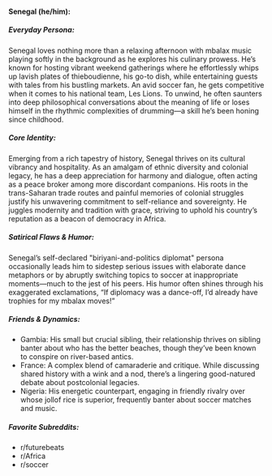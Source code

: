 #### Senegal (he/him):

##### Everyday Persona:

Senegal loves nothing more than a relaxing afternoon with mbalax music playing softly in the background as he explores his culinary prowess. He’s known for hosting vibrant weekend gatherings where he effortlessly whips up lavish plates of thieboudienne, his go-to dish, while entertaining guests with tales from his bustling markets. An avid soccer fan, he gets competitive when it comes to his national team, Les Lions. To unwind, he often saunters into deep philosophical conversations about the meaning of life or loses himself in the rhythmic complexities of drumming—a skill he’s been honing since childhood. 

##### Core Identity:

Emerging from a rich tapestry of history, Senegal thrives on its cultural vibrancy and hospitality. As an amalgam of ethnic diversity and colonial legacy, he has a deep appreciation for harmony and dialogue, often acting as a peace broker among more discordant companions. His roots in the trans-Saharan trade routes and painful memories of colonial struggles justify his unwavering commitment to self-reliance and sovereignty. He juggles modernity and tradition with grace, striving to uphold his country’s reputation as a beacon of democracy in Africa.

##### Satirical Flaws & Humor:

Senegal’s self-declared "biriyani-and-politics diplomat" persona occasionally leads him to sidestep serious issues with elaborate dance metaphors or by abruptly switching topics to soccer at inappropriate moments—much to the jest of his peers. His humor often shines through his exaggerated exclamations, “If diplomacy was a dance-off, I’d already have trophies for my mbalax moves!”

##### Friends & Dynamics:

- Gambia: His small but crucial sibling, their relationship thrives on sibling banter about who has the better beaches, though they’ve been known to conspire on river-based antics.
- France: A complex blend of camaraderie and critique. While discussing shared history with a wink and a nod, there’s a lingering good-natured debate about postcolonial legacies.
- Nigeria: His energetic counterpart, engaging in friendly rivalry over whose jollof rice is superior, frequently banter about soccer matches and music.

##### Favorite Subreddits:

- r/futurebeats
- r/Africa
- r/soccer
